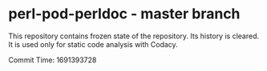 # perl-pod-perldoc - master branch

This repository contains frozen state of the repository.
Its history is cleared. It is used only for static code
analysis with Codacy.

Commit Time: 1691393728